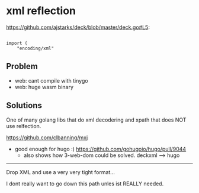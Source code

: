 # xml reflection

https://github.com/ajstarks/deck/blob/master/deck.go#L5:
``` 

import (
	"encoding/xml"
```

## Problem

- web: cant compile with tinygo
- web: huge wasm binary 

## Solutions

One of many golang libs that do xml decodering and xpath that does NOT use relfection.

https://github.com/clbanning/mxj

- good enough for hugo :) https://github.com/gohugoio/hugo/pull/9044
  - also shows how 3-web-dom could be solved. deckxml --> hugo


---

Drop XML and use a very very tight format...

I dont really want to go down this path unles ist REALLY needed.

